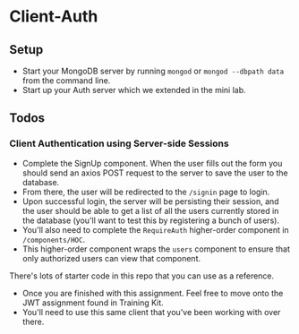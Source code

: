 # Client-Auth

## Setup 
* Start your MongoDB server by running `mongod` or `mongod --dbpath data` from the command line.
* Start up your Auth server which we extended in the mini lab.

## Todos
### Client Authentication using Server-side Sessions
* Complete the SignUp component. When the user fills out the form you should send an axios POST request to the server to save the user to the database. 
* From there, the user will be redirected to the `/signin` page to login. 
* Upon successful login, the server will be persisting their session, and the user should be able to get a list of all the users currently stored in the database (you'll want to test this by registering a bunch of users). 
* You'll also need to complete the `RequireAuth` higher-order component in `/components/HOC`. 
* This higher-order component wraps the `users` component to ensure that only authorized users can view that component. 

There's lots of starter code in this repo that you can use as a reference. 

* Once you are finished with this assignment. Feel free to move onto the JWT assignment found in Training Kit.
* You'll need to use this same client that you've been working with over there.
